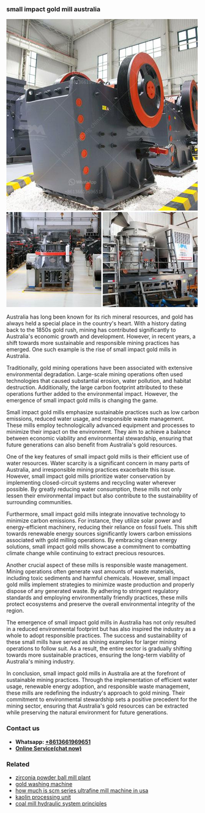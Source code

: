 <h3>small impact gold mill australia</h3><img src='1708663642.jpg' alt=''><p>Australia has long been known for its rich mineral resources, and gold has always held a special place in the country's heart. With a history dating back to the 1850s gold rush, mining has contributed significantly to Australia's economic growth and development. However, in recent years, a shift towards more sustainable and responsible mining practices has emerged. One such example is the rise of small impact gold mills in Australia.</p><p>Traditionally, gold mining operations have been associated with extensive environmental degradation. Large-scale mining operations often used technologies that caused substantial erosion, water pollution, and habitat destruction. Additionally, the large carbon footprint attributed to these operations further added to the environmental impact. However, the emergence of small impact gold mills is changing the game.</p><p>Small impact gold mills emphasize sustainable practices such as low carbon emissions, reduced water usage, and responsible waste management. These mills employ technologically advanced equipment and processes to minimize their impact on the environment. They aim to achieve a balance between economic viability and environmental stewardship, ensuring that future generations can also benefit from Australia's gold resources.</p><p>One of the key features of small impact gold mills is their efficient use of water resources. Water scarcity is a significant concern in many parts of Australia, and irresponsible mining practices exacerbate this issue. However, small impact gold mills prioritize water conservation by implementing closed-circuit systems and recycling water wherever possible. By greatly reducing water consumption, these mills not only lessen their environmental impact but also contribute to the sustainability of surrounding communities.</p><p>Furthermore, small impact gold mills integrate innovative technology to minimize carbon emissions. For instance, they utilize solar power and energy-efficient machinery, reducing their reliance on fossil fuels. This shift towards renewable energy sources significantly lowers carbon emissions associated with gold milling operations. By embracing clean energy solutions, small impact gold mills showcase a commitment to combatting climate change while continuing to extract precious resources.</p><p>Another crucial aspect of these mills is responsible waste management. Mining operations often generate vast amounts of waste materials, including toxic sediments and harmful chemicals. However, small impact gold mills implement strategies to minimize waste production and properly dispose of any generated waste. By adhering to stringent regulatory standards and employing environmentally friendly practices, these mills protect ecosystems and preserve the overall environmental integrity of the region.</p><p>The emergence of small impact gold mills in Australia has not only resulted in a reduced environmental footprint but has also inspired the industry as a whole to adopt responsible practices. The success and sustainability of these small mills have served as shining examples for larger mining operations to follow suit. As a result, the entire sector is gradually shifting towards more sustainable practices, ensuring the long-term viability of Australia's mining industry.</p><p>In conclusion, small impact gold mills in Australia are at the forefront of sustainable mining practices. Through the implementation of efficient water usage, renewable energy adoption, and responsible waste management, these mills are redefining the industry's approach to gold mining. Their commitment to environmental stewardship sets a positive precedent for the mining sector, ensuring that Australia's gold resources can be extracted while preserving the natural environment for future generations.</p><h3>Contact us</h3><ul><li><strong>Whatsapp:&nbsp;<a href="https://wa.me/8613661969651">+8613661969651</a></strong></li><li><a href="https://swt.shibang-china.com/?git&amp;zhl&amp;small impact gold mill australia"><strong>Online Service(chat now)</strong></a></li></ul><h3>Related</h3><ul><li><a href='zirconia powder ball mill plant.md'>zirconia powder ball mill plant</a></li><li><a href='gold washing machine.md'>gold washing machine</a></li><li><a href='how much is scm series ultrafine mill machine in usa.md'>how much is scm series ultrafine mill machine in usa</a></li><li><a href='kaolin processing unit.md'>kaolin processing unit</a></li><li><a href='coal mill hydraulic system principles.md'>coal mill hydraulic system principles</a></li></ul>